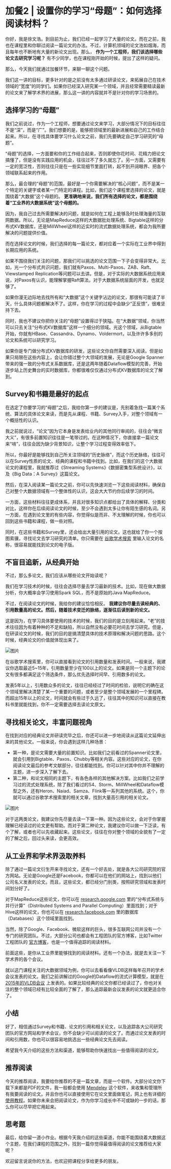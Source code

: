 # 加餐2 | 设置你的学习“母题”：如何选择阅读材料？
你好，我是徐文浩。到目前为止，我们已经一起学习了大量的论文。而在之前，我也在课程里和你聊过阅读一篇论文的办法。不过，计算机领域的论文浩如烟海，而且每年也不断地有大量的新论文出现。那么， **作为一个工程师，我们该选择哪些论文去研究学习呢？** 有不少同学，也在课程刚开始的时候，提出了这样的疑问。

那么，今天我们就通过加餐环节，来聊一聊这个问题。

我们这一讲的目标，更多针对的是之前没有太多通过研读论文，来拓展自己在技术领域的“宽度”的同学们。如果你已经深入研究某一个领域，并且经常需要精读最新的论文来了解学术界的进展，那么这一讲的内容就并不是针对你的学习场景的。

## 选择学习的“母题”

我们之前说过，作为一个工程师，想要通过论文来学习，大部分情况下的目标往往不是“深”，而是“广”。我们想要的是，能够把领域里的最新进展和自己的工作结合起来。所以，在寻找具体要学习什么论文之前，我们先要确定自己学习研究的“母题”。

“母题”的选择，一方面要和你的工作结合起来，否则即使你花时间、花精力把论文搞懂了，但是没有实践应用的机会，往往过不了多久就忘了。另一方面，又需要有一定的宽泛性，否则往往只是在一些实现细节里面打转，起不到开阔眼界、把各个领域联系起来的作用。

那么，最合理的“母题”的范围，最好是一个你需要解决的“核心问题”，而不是某一个特定的关键字或者某一门特定的课程。比如，我们这个课程里选择的论文，就是围绕着“大数据”这个母题的。 **更准确地来说，我们所有选择的论文，都是围绕着“工业界的大数据系统”这个母题的。**

因为，我自己过去所需要解决的问题，就是如何在工程上能够及时处理海量的互联网数据。所以，无论是MapReduce这样的大数据批处理系统、Bigtable这样的分布式KV数据库，还是MillWheel这样的近实时的流式数据处理系统，都会为我所要解决的问题提供价值。

而在选择论文的时候，我们选择的每一篇论文，都对应着一个实际在工业界中得到长期应用的系统。

如果不围绕我们关注的问题，那我们可以挑选的论文范围一下子会变得非常大。比如，光一个分布式共识问题，我们就有Paxos、Multi-Paxos、ZAB、Raft、Viewstamped Replication等问题可以去讲。但是，对于实际的大数据系统应用来说，对Paxos有认识，能理解掌握Raft算法，对于大数据系统层面的开发，也就足够了。

如果你漫无边际地去找所有和“大数据”这个关键字沾边的论文，那很有可能读了半天，什么具体问题都解决不了。这样，你在学习的过程中会缺少“正反馈”，很难坚持下去。

同时，我也不建议你把你关注的“母题”设置得过于狭隘。在“大数据”领域，你当然可以只去关注“分布式KV数据库”这样一个细分的领域。光这个领域，从Bigtable开始，你就有HBase、Cassandra、Dynamo、Voldermort，以及许许多多别的论文和系统可以研究学习。

如果你是专门做分布式KV数据库的研发，这些论文你自然需要深入阅读。但是如果只局限在这些内容上，会让你错过整个大领域的发展，无论是Google Spanner带来的强一致的分布式关系数据库，还是这两年随着Dataflow模型的完善，开始逐步站上历史舞台的实时数据库，你都很难仅仅通过分布式KV数据库的论文了解到。

## Survey和书籍是最好的起点

在选定了你要学习的“母题”之后，我给你第一步的建议是，先别着急找一篇某个系统、算法的具体论文来读，而是先从课程、书籍、Survey入手，对整个领域有一个概括性的认识。

我之前就说过，“论文”因为它本身是发表给业内的其他同行审阅的，往往会“微言大义”，有很多前置知识往往是一笔带过的。在这种情况下，你直接拿一篇论文来“啃”，往往会因为缺少背景知识，让整个学习过程变得效率低下。

所以，你最好是能够找到自己所关注领域的“历史脉络”，而这个历史脉络，往往可以在Survey性质的论文、经典的课程和书籍中找到。比如，在我们的这个大数据论文的课程里，我就推荐过《Streaming Systems》《数据密集型系统设计》，以及《Big Data：A Survey》这篇论文。

然后，在深入阅读某一篇论文之前，你可以先快速浏览一下这些阅读材料，确保自己对整个大数据领域有一个整体性的认识，这会大大节约你后续学习的时间。

一方面，这些材料往往更成体系，并且对很多知识点都给出了具体的解释、分类和对比，这样你在后续阅读论文的时候，至少不会遇到太多让你有陌生感的名词。另一方面，在遇到论文里的有些内容，你觉得似是而非、不太理解的时候，你也可以回到这些书籍和课程，做一些对照。

同时，在这些书籍和Survey里，还会给出大量引用的论文。这也就给了你一个按图索骥，寻找论文去学习研究的清单。你只需要在 [谷歌学术搜索](https://scholar.google.com) 里输入论文的名称，很容易就能找到论文的电子版。

## 不盲目追新，从经典开始

不过，那么多论文，我们应该从哪些论文开始读呢？

我们在学习技术的时候，往往会选择尽量去学习最新的技术。比如，现在做大数据分析，你大概率会学习使用Spark SQL，而不是原始的Java MapReduce。

不过，在阅读论文的时候，我给你的建议恰恰相反。 **我建议你尽量去读经典的、引用数量高的论文。然后，随着技术变迁的脉络，逐渐往后读到新的论文。**

这是因为，在学习具体要使用的技术的时候，我们的目的是立刻用起来。“老”的技术往往因为有着种种的不足和缺陷，所以自然没有必要花时间去学习研究。但是，在研读论文的时候，我们的目的是搞清楚具体的技术原理和解决问题的思路。这个时候，经典论文的价值就体现出来了。

![图片](images/474158/c0d19450345edf4a789672c6ed5c3275.png)

在谷歌学术搜索里，你可以直接看到论文的引用数量和发表时间。一般来说，我建议你选取最近5~15年，引用数量至少在100以上的论文。如果是同一个主题下的论文有很多都满足这个筛选条件，那么优先选择时间早、引用数多的论文。

发表5年以上，引用数众多的论文，往往已经经过了时间的检验，说明它的确在这个领域里解决清楚了某一个重要的问题，或者至少是整个领域发展的一个里程碑。而超出15年以上的论文，时间就会有些过于久远了，往往其中的知识可以直接在教科书里就能找到，你不一定需要选择去读论文原文。

## 寻找相关论文，丰富问题视角

在找到对应的经典论文并研读完毕之后，你还可以进一步地阅读从这篇论文延伸出来的其他论文。一般来说，你会遇到这样几种场景：

- 第一种，是论文需要大量的前置知识。比如我们之前看过的Spanner论文里，就会引用到Bigtable、Paxos、Chubby等相关内容。这些对应的论文，在你阅读论文最后的参考文献部分，往往都能找到。你可以针对其中你并不理解的主题，进一步深入了解下去。
- 第二种，和论文相同的主题下，有各色各样的其他解决方案。比如我们之前学习过的流式处理系统，除了我们看过的S4、Storm、MillWheel和Dataflow模型之外，还有Heron、Naiad、Samza、Flink等一系列其他的系统。这个，你就可以通过谷歌学术搜索里的相关文章，找到大量高引用的相关论文。

![图片](images/474158/ec8604fa9c381238yyf4f00ec8cb9418.png)

对于这两类论文，我建议你先尽量去读一下第一种。因为这些论文，会对于你掌握理解已经读过的论文更有帮助。而对于第二种论文，我建议你可以做一下泛读，有个了解，或者也可以先收藏起来。这些论文，往往在你对整个领域的全貌有了一定的了解之后，回过头来读，会更高效。

## 从工业界和学术界汲取养料

除了通过一篇论文衍生开来寻找论文，还有一个好去处，就是各大公司研究院的官方网站。无论是Google还是Facebook，你都可以在他们的网站上，找到以他们公司名义发表的论文。而且，这些论文，都已经分门别类，按照研究领域和发表时间划分好了。

对于MapReduce这些论文，你可以在 [research.google.com](https://research.google/pubs/?area=distributed-systems-and-parallel-computing) 里的“分布式系统与并行计算”（Distributed Systems and Parallel Computing）里面找到；对于Hive这样的论文，你也可以在 [research.facebook.com](https://research.facebook.com/publications) 里的数据库（Databases）这个领域里面找到。

当然，除了Google、Facebook、微软这样的巨头，很多互联网公司并没有一个专门的研究团队。不过，大部分公司也都会有工程团队的官方博客，比如Twitter工程团队的 [官方博客](https://blog.twitter.com/engineering/en_us)，也是一个值得追踪的阅读材料。

前面这些，是你从工业界里能够找到的阅读材料。还有一个办法，就是去关注一下学术界的各个会议。

就以这门课程关注的大数据领域为例，你可以去看看像VLDB这样每年召开的学术会议发表的论文。我们之前讲解过的Google的Dataflow的流式计算模型，就是在 [2015年的VLDB会议](https://www.vldb.org/2015/industrial-papers.html) 上发表的。如果比较经典的论文你都已经读过了，你也对关注的整个领域已经有比较全面的了解了，那么追踪最新会议发表的论文就更适合你了。

## 小结

好了，相信通过Survey和书籍、论文的引用和相关论文，以及追踪各大公司研究团队的官方网站和学术会议，你不会缺少可以阅读的论文了。而通过论文发表的时间和引用数，你也可以很容易地挑选出一些经典论文先去阅读。

希望我今天介绍的这些方法和渠道，能够帮助你快速找出一些值得阅读的论文。

## 推荐阅读

今天的推荐阅读，我要给你推荐的不是一篇文章，而是一个软件。大部分论文你下载下来都是PDF的文件，我一般都会使用 [Mendeley](https://www.mendeley.com) 这个软件，来收集和管理所有我要阅读的论文。并且你也可以直接使用它在论文里面做笔记，网上也有详细的 [使用教程](https://zhuanlan.zhihu.com/p/65992720)。如果你未来会把阅读论文，作为你学习成长中不可或缺的一步的话，那么你可以尽早把它用起来。

## 思考题

最后，给你留一道小作业。根据今天我介绍的这些渠道，你能不能围绕着大数据这个主题，在我们课程的范围之外，找到一篇你觉得最值得阅读的论文推荐给大家呢？

欢迎留言说说你的方法，也欢迎把课程分享给更多的朋友。